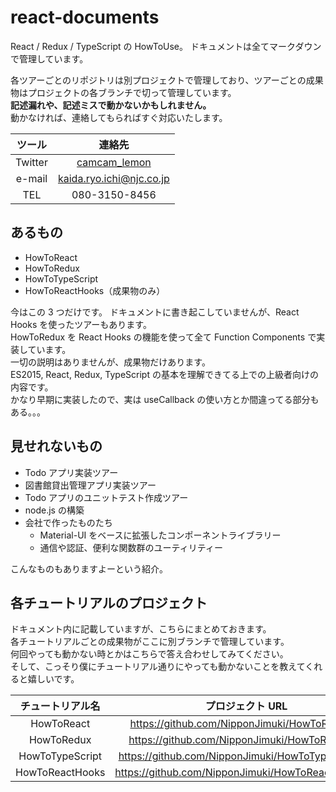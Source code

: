 # react-documents

React / Redux / TypeScript の HowToUse。
ドキュメントは全てマークダウンで管理しています。

各ツアーごとのリポジトリは別プロジェクトで管理しており、ツアーごとの成果物はプロジェクトの各ブランチで切って管理しています。  
**記述漏れや、記述ミスで動かないかもしれません。**  
動かなければ、連絡してもらればすぐ対応いたします。

| ツール  |                      連絡先                      |
| :-----: | :----------------------------------------------: |
| Twitter | [camcam_lemon](https://twitter.com/camcam_lemon) |
| e-mail  |             kaida.ryo.ichi@njc.co.jp             |
|   TEL   |                  080-3150-8456                   |

## あるもの

-   HowToReact
-   HowToRedux
-   HowToTypeScript
-   HowToReactHooks（成果物のみ）

今はこの 3 つだけです。
ドキュメントに書き起こしていませんが、React Hooks を使ったツアーもあります。  
HowToRedux を React Hooks の機能を使って全て Function Components で実装しています。  
一切の説明はありませんが、成果物だけあります。  
ES2015, React, Redux, TypeScript の基本を理解できてる上での上級者向けの内容です。  
かなり早期に実装したので、実は useCallback の使い方とか間違ってる部分もある。。。

## 見せれないもの

-   Todo アプリ実装ツアー
-   図書館貸出管理アプリ実装ツアー
-   Todo アプリのユニットテスト作成ツアー
-   node.js の構築
-   会社で作ったものたち
    -   Material-UI をベースに拡張したコンポーネントライブラリー
    -   通信や認証、便利な関数群のユーティリティー

こんなものもありますよーという紹介。

## 各チュートリアルのプロジェクト

ドキュメント内に記載していますが、こちらにまとめておきます。  
各チュートリアルごとの成果物がここに別ブランチで管理しています。  
何回やっても動かない時とかはこちらで答え合わせしてみてください。  
そして、こっそり僕にチュートリアル通りにやっても動かないことを教えてくれると嬉しいです。

| チュートリアル名 |                  プロジェクト URL                   |
| :--------------: | :-------------------------------------------------: |
|    HowToReact    |   https://github.com/NipponJimuki/HowToReact.git    |
|    HowToRedux    |   https://github.com/NipponJimuki/HowToRedux.git    |
| HowToTypeScript  | https://github.com/NipponJimuki/HowToTypeScript.git |
| HowToReactHooks  | https://github.com/NipponJimuki/HowToReactHooks.git |
